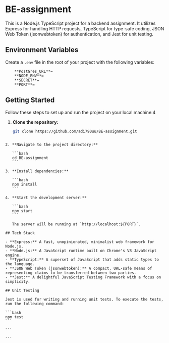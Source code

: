 # BE-assignment

This is a Node.js TypeScript project for a backend assignment. It utilizes Express for handling HTTP requests, TypeScript for type-safe coding, JSON Web Token (jsonwebtoken) for authentication, and Jest for unit testing.

## Environment Variables

Create a `.env` file in the root of your project with the following variables:

```env
    **PostGres_URL**=
    **NODE_ENV**=
    **SECRET**=
    **PORT**=
```

## Getting Started

Follow these steps to set up and run the project on your local machine:4

1. **Clone the repository:**

   ```bash
   git clone https://github.com/adi790uu/BE-assignment.git
   ```

````

2. **Navigate to the project directory:**

   ```bash
   cd BE-assignment
   ```

3. **Install dependencies:**

   ```bash
   npm install
   ```

4. **Start the development server:**

   ```bash
   npm start
   ```

   The server will be running at `http://localhost:${PORT}`.

## Tech Stack

- **Express:** A fast, unopinionated, minimalist web framework for Node.js.
- **Node.js:** A JavaScript runtime built on Chrome's V8 JavaScript engine.
- **TypeScript:** A superset of JavaScript that adds static types to the language.
- **JSON Web Token (jsonwebtoken):** A compact, URL-safe means of representing claims to be transferred between two parties.
- **Jest:** A delightful JavaScript Testing Framework with a focus on simplicity.

## Unit Testing

Jest is used for writing and running unit tests. To execute the tests, run the following command:

```bash
npm test
```

```

```
````

